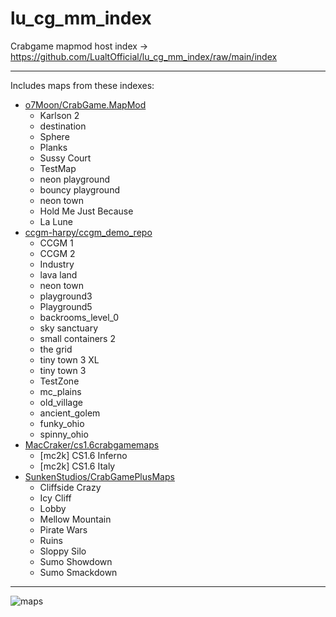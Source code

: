 
# lu_cg_mm_index
Crabgame mapmod host index -> https://github.com/LualtOfficial/lu_cg_mm_index/raw/main/index

---
Includes maps from these indexes:
 - [o7Moon/CrabGame.MapMod](https://github.com/o7Moon/CrabGame.MapMod/tree/main/index/)
   - Karlson 2
   - destination
   - Sphere
   - Planks
   - Sussy Court
   - TestMap
   - neon playground
   - bouncy playground
   - neon town
   - Hold Me Just Because
   - La Lune
 - [ccgm-harpy/ccgm_demo_repo](https://github.com/ccgm-harpy/ccgm_demo_repo/)
   - CCGM 1
   - CCGM 2
   - Industry
   - lava land
   - neon town
   - playground3
   - Playground5
   - backrooms_level_0
   - sky sanctuary
   - small containers 2
   - the grid
   - tiny town 3 XL
   - tiny town 3
   - TestZone
   - mc_plains
   - old_village
   - ancient_golem
   - funky_ohio
   - spinny_ohio
 - [MacCraker/cs1.6crabgamemaps](https://github.com/MacCraker/cs1.6crabgamemaps/tree/main/cs1.6)
   - [mc2k] CS1.6 Inferno
   - [mc2k] CS1.6 Italy
 - [SunkenStudios/CrabGamePlusMaps](https://github.com/SunkenStudios/CrabGamePlusMaps)
   - Cliffside Crazy
   - Icy Cliff
   - Lobby
   - Mellow Mountain
   - Pirate Wars
   - Ruins
   - Sloppy Silo
   - Sumo Showdown
   - Sumo Smackdown
--- 
![maps](https://github.com/LualtOfficial/lu_cg_mm_index/blob/main/maps.png?raw=true)
